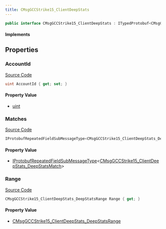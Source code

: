 ```yaml
---
title: CMsgGCCStrike15_ClientDeepStats
---
```


```csharp
public interface CMsgGCCStrike15_ClientDeepStats : ITypedProtobuf<CMsgGCCStrike15_ClientDeepStats>, INativeHandle
```

#### Implements

## Properties

### AccountId

[Source Code](https://github.com/swiftly-solution/swiftlys2/blob/main/managed/src/SwiftlyS2.Generated/Protobufs/Interfaces/CMsgGCCStrike15_ClientDeepStats.cs#L13)

```csharp
uint AccountId { get; set; }
```

#### Property Value

- [uint](https://learn.microsoft.com/dotnet/api/system.uint32)

### Matches

[Source Code](https://github.com/swiftly-solution/swiftlys2/blob/main/managed/src/SwiftlyS2.Generated/Protobufs/Interfaces/CMsgGCCStrike15_ClientDeepStats.cs#L19)

```csharp
IProtobufRepeatedFieldSubMessageType<CMsgGCCStrike15_ClientDeepStats_DeepStatsMatch> Matches { get; }
```

#### Property Value

- [IProtobufRepeatedFieldSubMessageType](/docs/api/shared/netmessages/iprotobufrepeatedfieldsubmessagetype-1)<[CMsgGCCStrike15_ClientDeepStats_DeepStatsMatch](/docs/api/shared/protobufdefinitions/cmsggccstrike15_clientdeepstats_deepstatsmatch)>

### Range

[Source Code](https://github.com/swiftly-solution/swiftlys2/blob/main/managed/src/SwiftlyS2.Generated/Protobufs/Interfaces/CMsgGCCStrike15_ClientDeepStats.cs#L16)

```csharp
CMsgGCCStrike15_ClientDeepStats_DeepStatsRange Range { get; }
```

#### Property Value

- [CMsgGCCStrike15_ClientDeepStats_DeepStatsRange](/docs/api/shared/protobufdefinitions/cmsggccstrike15_clientdeepstats_deepstatsrange)


